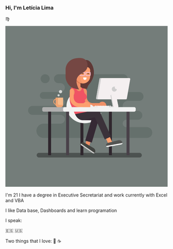 ### Hi, I'm Letícia Lima 
:virgo:

<p align="center"> 
<img src="https://github.com/Letiiciia/Letiiciia/blob/master/Imagem/day.png" height="500" width ="600">

</p>
I'm 21
I have a degree in Executive Secretariat and work currently with Excel and VBA

I like Data base, Dashboards and learn programation


I speak:

:es:
:us:


Two things that I love:
:beer:
:coffee:



